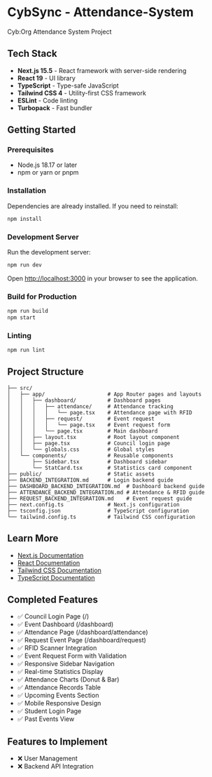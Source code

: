 # CybSync - Attendance-System

Cyb:Org Attendance System Project

## Tech Stack

- **Next.js 15.5** - React framework with server-side rendering
- **React 19** - UI library
- **TypeScript** - Type-safe JavaScript
- **Tailwind CSS 4** - Utility-first CSS framework
- **ESLint** - Code linting
- **Turbopack** - Fast bundler

## Getting Started

### Prerequisites

- Node.js 18.17 or later
- npm or yarn or pnpm

### Installation

Dependencies are already installed. If you need to reinstall:

```bash
npm install
```

### Development Server

Run the development server:

```bash
npm run dev
```

Open [http://localhost:3000](http://localhost:3000) in your browser to see the application.

### Build for Production

```bash
npm run build
npm start
```

### Linting

```bash
npm run lint
```

## Project Structure

```
├── src/
│   ├── app/                    # App Router pages and layouts
│   │   ├── dashboard/          # Dashboard pages
│   │   │   ├── attendance/     # Attendance tracking
│   │   │   │   └── page.tsx    # Attendance page with RFID
│   │   │   ├── request/        # Event request
│   │   │   │   └── page.tsx    # Event request form
│   │   │   └── page.tsx        # Main dashboard
│   │   ├── layout.tsx          # Root layout component
│   │   ├── page.tsx            # Council login page
│   │   └── globals.css         # Global styles
│   └── components/             # Reusable components
│       ├── Sidebar.tsx         # Dashboard sidebar
│       └── StatCard.tsx        # Statistics card component
├── public/                     # Static assets
├── BACKEND_INTEGRATION.md      # Login backend guide
├── DASHBOARD_BACKEND_INTEGRATION.md  # Dashboard backend guide
├── ATTENDANCE_BACKEND_INTEGRATION.md # Attendance & RFID guide
├── REQUEST_BACKEND_INTEGRATION.md    # Event request guide
├── next.config.ts              # Next.js configuration
├── tsconfig.json               # TypeScript configuration
└── tailwind.config.ts          # Tailwind CSS configuration
```

## Learn More

- [Next.js Documentation](https://nextjs.org/docs)
- [React Documentation](https://react.dev)
- [Tailwind CSS Documentation](https://tailwindcss.com/docs)
- [TypeScript Documentation](https://www.typescriptlang.org/docs)

## Completed Features

- ✅ Council Login Page (/)
- ✅ Event Dashboard (/dashboard)
- ✅ Attendance Page (/dashboard/attendance)
- ✅ Request Event Page (/dashboard/request)
- ✅ RFID Scanner Integration
- ✅ Event Request Form with Validation
- ✅ Responsive Sidebar Navigation
- ✅ Real-time Statistics Display
- ✅ Attendance Charts (Donut & Bar)
- ✅ Attendance Records Table
- ✅ Upcoming Events Section
- ✅ Mobile Responsive Design
- ✅ Student Login Page
- ✅ Past Events View

## Features to Implement

- ❌ User Management
- ❌ Backend API Integration
